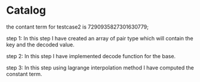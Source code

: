 # Catalog

the contant term for testcase2 is 7290935827301630779;

step 1:
In this step I have created an array of pair type which will contain the key and the decoded value.

step 2:
In this step I have implemented decode function for the base.

step 3:
In this step using lagrange interpolation method I have computed the constant term.